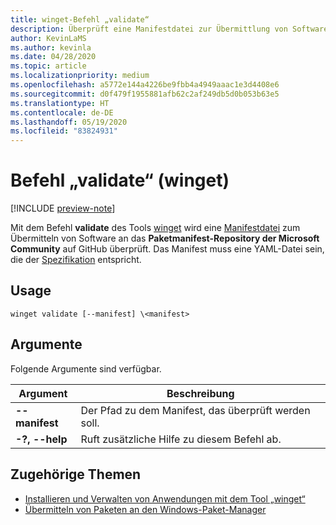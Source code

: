```yaml
---
title: winget-Befehl „validate“
description: Überprüft eine Manifestdatei zur Übermittlung von Software an das Paketmanifest-Repository der Microsoft Community auf GitHub.
author: KevinLaMS
ms.author: kevinla
ms.date: 04/28/2020
ms.topic: article
ms.localizationpriority: medium
ms.openlocfilehash: a5772e144a4226be9fbb4a4949aaac1e3d4408e6
ms.sourcegitcommit: d0f479f1955881afb62c2af249db5d0b053b63e5
ms.translationtype: HT
ms.contentlocale: de-DE
ms.lasthandoff: 05/19/2020
ms.locfileid: "83824931"
---
```

# <a name="validate-command-winget"></a>Befehl „validate“ (winget)

[!INCLUDE [preview-note](../../includes/package-manager-preview.md)]

Mit dem Befehl **validate** des Tools [winget](index.md) wird eine [Manifestdatei](../package/manifest.md) zum Übermitteln von Software an das **Paketmanifest-Repository der Microsoft Community** auf GitHub überprüft. Das Manifest muss eine YAML-Datei sein, die der [Spezifikation](https://github.com/microsoft/winget-pkgs/YamlSpec.md) entspricht.

## <a name="usage"></a>Usage

`winget validate [--manifest] \<manifest>`

## <a name="arguments"></a>Argumente

Folgende Argumente sind verfügbar.

| Argument  | Beschreibung |
|--------------|-------------|
| **--manifest** |  Der Pfad zu dem Manifest, das überprüft werden soll. |
| **-?, --help** |  Ruft zusätzliche Hilfe zu diesem Befehl ab. |

## <a name="related-topics"></a>Zugehörige Themen

* [Installieren und Verwalten von Anwendungen mit dem Tool „winget“](index.md)
* [Übermitteln von Paketen an den Windows-Paket-Manager](../package/index.md)
